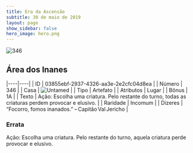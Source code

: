```yaml
---
title: Era da Ascensão
subtitle: 30 de maio de 2019
layout: page
show_sidebar: false
hero_image: hero.png
---
```


![346](https://cdn.keyforgegame.com/media/card_front/pt/435_346_GR2MWV8439R5_pt.png)

## Área dos Inanes

|----|----|
| ID | 03855ebf-2937-4326-aa3e-2e2cfc04d8ea |
| Número | 346 |
| Casa | ![Untamed](https://archonarcana.com/images/thumb/b/bd/Untamed.png/22px-Untamed.png "Indomados") |
| Tipo | Artefato |
| Atributos | Lugar |
| Bônus | 1A |
| Texto | Ação: Escolha uma criatura. Pelo restante do turno, todas as criaturas perdem provocar e elusivo. |
| Raridade | Incomum |
| Dizeres | “Focorro, fomos inanados.” – Capitão Val Jericho |

### Errata

Ação: Escolha uma criatura. Pelo restante do turno, aquela criatura perde provocar e elusivo.
